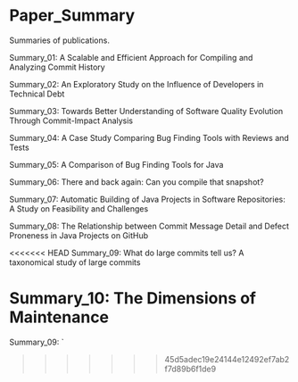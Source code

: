# Paper_Summary
Summaries of publications.

Summary_01: A Scalable and Efficient Approach for Compiling and Analyzing Commit History

Summary_02: An Exploratory Study on the Influence of Developers in Technical Debt

Summary_03: Towards Better Understanding of Software Quality Evolution Through Commit-Impact Analysis

Summary_04: A Case Study Comparing Bug Finding Tools with Reviews and Tests

Summary_05: A Comparison of Bug Finding Tools for Java

Summary_06: There and back again: Can you compile that snapshot?

Summary_07: Automatic Building of Java Projects in Software Repositories: A Study on Feasibility and Challenges

Summary_08: The Relationship between Commit Message Detail and Defect Proneness in Java Projects on GitHub

<<<<<<< HEAD
Summary_09: What do large commits tell us? A taxonomical study of large commits

Summary_10: The Dimensions of Maintenance
=======
Summary_09: `
>>>>>>> 45d5adec19e24144e12492ef7ab2f7d89b6f1de9
